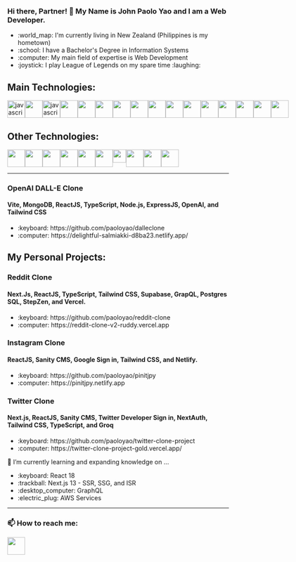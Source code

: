 ### Hi there, Partner! 👋 My Name is John Paolo Yao and I am a Web Developer.
<ul>
  <li>:world_map: I'm currently living in New Zealand (Philippines is my hometown)</li>
  <li>:school: I have a Bachelor's Degree in Information Systems</li>
  <li>:computer: My  main field of expertise is Web Development</li>
  <li>:joystick: I play League of Legends on my spare time :laughing:</li>
</ul>

## Main Technologies:
<div style='display:flex'>
  <img src="https://ih1.redbubble.net/image.523773260.2241/flat,550x550,075,f.u4.jpg" alt="javascript" height="40" data-canonical-src="https://img.icons8.com/color/344/javascript--v1.png" height="40"  style="max-width: 100%;" />
  <img src="https://blog.jeremylikness.com/blog/2019-03-05_typescript-for-javascript-developers-by-refactoring-part-1-of-2/images/1.jpeg" height="40" style="max-width: 100%;" />
  <img src="https://logos-download.com/wp-content/uploads/2019/01/JavaScript_Logo.png" alt="javascript" height="40" data-canonical-src="https://img.icons8.com/color/344/javascript--v1.png" height="40" style="max-width: 100%;" />
  <img src="https://opencollective-production.s3.us-west-1.amazonaws.com/ada636e0-395b-11ea-8ab7-b3f0317bbc7c.png" style="max-width: 100%;" height="40" />
  <img src="https://logos-download.com/wp-content/uploads/2017/07/HTML5_badge.png" style="max-width: 100%;" height="40" />
  <img src="https://cdn.freebiesupply.com/logos/large/2x/css3-logo-png-transparent.png" style="max-width: 100%;" height="40" />
  <img src="https://e7.pngegg.com/pngimages/662/163/png-clipart-jquery-logo-web-development-jquery-ui-javascript-computer-icons-jqlogo-emblem-label.png" style="max-width: 100%;" height="40" />
  <img src="https://logos-world.net/wp-content/uploads/2021/02/Jira-Emblem.png" style="max-width: 100%;" height="40" />
  <img src="https://juncotic.com/wp-content/uploads/2019/08/yii2logo.png" style="max-width: 100%;" height="40" />
  <img src="https://logos-download.com/wp-content/uploads/2016/09/PHP_logo.png" style="max-width: 100%;" height="40" />
  <img src="https://www.secret-source.eu/wp-content/uploads/2017/11/Laravel-logo.jpg" style="max-width: 100%;" height="40" />
  <img src="https://coder.clothing/images/stories/virtuemart/product/vuejs-logo.png" style="max-width: 100%;" height="40" />
  <img src="https://mpng.subpng.com/20180411/wre/kisspng-mysql-database-web-development-computer-software-dolphin-5ace280ea31a78.1388980015234601106681.jpg" style="max-width: 100%;" height="40" />
<img src="https://womeninsaleseverywhere.com/wp-content/uploads/2018/09/segment-logo.png" style="max-width: 100%;" height="40" />
<img src="https://freevector.co/wp-content/uploads/2012/06/codeigniter.png" style="max-width: 100%;" height="40" />
<img src="https://toppng.com/public/uploads/preview/bootstrap-featured-image-bootstrap-3-logo-11563293130teouf93qpu.png" style="max-width: 100%;" height="40" />
</div>

## Other Technologies:
<div style='display:flex;align-items:"center"'>
<img src="https://hendrixer.github.io/nextjs-course/44f073f9132a0459819eae6afa5b3807/next_with_bg.svg" style="max-width: 100%;" height="40" />
<img src="https://cms-assets.tutsplus.com/uploads/users/34/posts/29738/preview_image/nodejs-expressjs.jpg" style="max-width: 100%;" height="40" />
<img src="https://tailwindcss.andredemos.ca/img/twitter/tailwind_logo.jpg" style="max-width: 100%;" height="40" />
<img src="https://bs-uploads.toptal.io/blackfish-uploads/skill_page/content/logo_file/logo/6212/GraphQL_Logo.svg-490ae3deb7c0f056c849d7463fb8ab39.png" style="max-width: 100%;" height="40" />
<img src="https://logonoid.com/images/postgresql-logo.png" style="max-width: 100%;" height="40" />
<img src="https://static.platzi.com/media/user_upload/22-Styled%20Components-953e1945-906c-4764-81a0-25436f5603ca.jpg" style="max-width: 100%;" height="40" />
<img src="https://stepzen.com/images/logo.svg" style="max-width: 100%;" height="30" />
<img src="https://res.cloudinary.com/practicaldev/image/fetch/s---1zZlXx3--/c_fill,f_auto,fl_progressive,h_320,q_auto,w_320/https://dev-to-uploads.s3.amazonaws.com/uploads/organization/profile_image/1968/c0dbe341-1d94-4192-a93b-921519678894.png" style="max-width: 100%;" height="40" />
<img src="https://1000marcas.net/wp-content/uploads/2020/10/Google-Analytics-Logo.jpg" style="max-width: 100%;" height="40" />
<img src="https://daks2k3a4ib2z.cloudfront.net/591c03efc7fff47e9216373a/591c03efc7fff47e9216377b_[adaptive]logo-tag-manager-min.png" style="max-width: 100%;" height="40" />
</div>

---

### OpenAI DALL-E Clone
#### Vite, MongoDB, ReactJS, TypeScript, Node.js, ExpressJS, OpenAI, and Tailwind CSS
<ul>
<li>:keyboard: https://github.com/paoloyao/dalleclone</li>
<li>:computer: https://delightful-salmiakki-d8ba23.netlify.app/</li>
</ul>

## My Personal Projects:
### Reddit Clone
#### Next.Js, ReactJS, TypeScript, Tailwind CSS, Supabase, GrapQL, Postgres SQL, StepZen, and Vercel.
<ul>
<li>:keyboard: https://github.com/paoloyao/reddit-clone</li>
<li>:computer: https://reddit-clone-v2-ruddy.vercel.app</li>
</ul>

### Instagram Clone
#### ReactJS, Sanity CMS, Google Sign in, Tailwind CSS, and Netlify.
<ul>
<li>:keyboard: https://github.com/paoloyao/pinitjpy</li>
<li>:computer: https://pinitjpy.netlify.app</li>
</ul>

### Twitter Clone
#### Next.js, ReactJS, Sanity CMS, Twitter Developer Sign in, NextAuth, Tailwind CSS, TypeScript, and Groq
<ul>
<li>:keyboard: https://github.com/paoloyao/twitter-clone-project</li>
<li>:computer: https://twitter-clone-project-gold.vercel.app/</li>
</ul>

🌱 I’m currently learning and expanding knowledge on ...

<ul>
<li>:keyboard: React 18</li>
<li>:trackball: Next.js 13 - SSR, SSG, and ISR</li>
<li>:desktop_computer: GraphQL</li>
<li>:electric_plug: AWS Services</li>
</ul>

---

### 📫 How to reach me:
<a href='https://www.linkedin.com/in/john-paolo-yao-060037182/'>
  <img src="https://logospng.org/download/linkedin/logo-linkedin-icon-2048.png" style="max-width: 100%;" height="40" />

<!--
**paoloyao/paoloyao** is a ✨ _special_ ✨ repository because its `README.md` (this file) appears on your GitHub profile.

Here are some ideas to get you started:

- 🔭 I’m currently working on ...
- 🌱 I’m currently learning ...
- 👯 I’m looking to collaborate on ...
- 🤔 I’m looking for help with ...
- 💬 Ask me about ...
- 📫 How to reach me: ...
- 😄 Pronouns: ...
- ⚡ Fun fact: ...
-->
